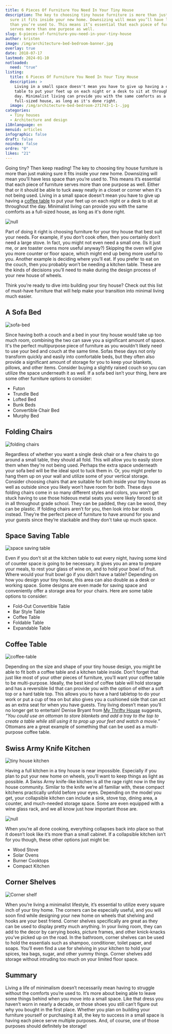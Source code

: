 ```yaml
---
title: 6 Pieces Of Furniture You Need In Your Tiny House
description: The key to choosing tiny house furniture is more than just making
  sure it fits inside your new home. Downsizing will mean you’ll have less space
  than you’re used to. This means it’s essential that each piece of furniture
  serves more than one purpose as well.
slug: 6-pieces-of-furniture-you-need-in-your-tiny-house
author: kristen
image: /img/architecture-bed-bedroom-banner.jpg
overlay: true
date: 2018-07-17
lastmod: 2024-01-10
notloaded:
  need: "true"
listing:
  title: 6 Pieces Of Furniture You Need In Your Tiny House
  description: >
    Living in a small space doesn't mean you have to give up having a coffee
    table to put your feet up on each night or a desk to sit at throughout the
    day. Minimalist living can provide you with the same comforts as a
    full-sized house, as long as it's done right.  
  image: /img/architecture-bed-bedroom-271743-1-1-.jpg
categories:
  - Tiny houses
  - Architecture and design
i18nlanguage: en
menuid: articles
infographic: false
draft: false
noindex: false
ordre: "0"
likes: "21"
---
```

Going tiny? Then keep reading! The key to choosing tiny house furniture is more than just making sure it fits inside your new home. Downsizing will mean you’ll have less space than you’re used to. This means it’s essential that each piece of furniture serves more than one purpose as well. Either that or it should be able to tuck away neatly in a closet or corner when it's not being used. Living in a small space doesn't mean you have to give up having a [coffee table](https://tlbespoke.ca/collections/coffee-tables) to put your feet up on each night or a desk to sit at throughout the day. Minimalist living can provide you with the same comforts as a full-sized house, as long as it's done right.  

![null](/img/impressed.gif)

Part of doing it right is choosing furniture for your tiny house that best suit your needs. For example, if you don’t cook often, then you certainly don’t need a large stove. In fact, you might not even need a small one. (Is it just me, or are toaster ovens more useful anyway?) Skipping the oven will give you more counter or floor space, which might end up being more useful to you. Another example is deciding where you’ll eat. If you prefer to eat on the couch, then you probably won’t be needing a kitchen table. These are the kinds of decisions you’ll need to make during the design process of your new house of wheels.

Think you’re ready to dive into building your tiny house? Check out this list of must-have furniture that will help make your transition into minimal living much easier. 

## A Sofa Bed

![sofa-bed](/img/stocksnap_ytlt81rvse.jpg)

Since having both a couch and a bed in your tiny house would take up too much room, combining the two can save you a significant amount of space. It's the perfect multipurpose piece of furniture as you wouldn't likely need to use your bed and couch at the same time. Sofas these days not only transform quickly and easily into comfortable beds, but they often also provide a significant amount of storage for you to keep your blankets, pillows, and other items. Consider buying a slightly raised couch so you can utilize the space underneath it as well. If a sofa bed isn’t your thing, here are some other furniture options to consider:

* Futon
* Trundle Bed
* Lofted Bed
* Bunk Beds
* Convertible Chair Bed
* Murphy Bed

## Folding Chairs

![folding chairs](/img/chaz-mcgregor-646979-unsplash.jpg)

Regardless of whether you want a single desk chair or a few chairs to go around a small table, they should all fold. This will allow you to easily store them when they're not being used. Perhaps the extra space underneath your sofa bed will be the ideal spot to tuck them in. Or, you might prefer to hang them up on your wall and utilize some of your vertical storage. Consider choosing chairs that are suitable for both inside your tiny house as well as outside since you likely won’t have room for both. These days folding chairs come in so many different styles and colors, you won’t get stuck having to use those hideous metal seats you were likely forced to sit in all throughout grade school. They can be padded, they can be wood, they can be plastic. If folding chairs aren’t for you, then look into bar stools instead. They’re the perfect piece of furniture to have around for you and your guests since they’re stackable and they don't take up much space.

## Space Saving Table

![space saving table](/img/apartment-chair-contemporary-9538.jpg)

Even if you don’t sit at the kitchen table to eat every night, having some kind of counter space is going to be necessary. It gives you an area to prepare your meals, to rest your glass of wine on, and to hold your bowl of fruit. Where would your fruit bowl go if you didn’t have a table? Depending on how you design your tiny house, this area can also double as a desk or working space. Some designs are even made for saving space and conveniently offer a storage area for your chairs. Here are some table options to consider:

* Fold-Out Convertible Table
* Bar Style Table
* Coffee Table
* Foldable Table
* Expandable Table

## Coffee Table

![coffee-table](/img/apartment-architecture-carpet-584399.jpg)

Depending on the size and shape of your tiny house design, you might be able to fit both a coffee table and a kitchen table inside. Don’t forget that just like most of your other pieces of furniture, you’ll want your coffee table to be multi-purpose. Ideally, the best kind of coffee table will hold storage and has a reversible lid that can provide you with the option of either a soft top or a hard table top. This allows you to have a hard tabletop to do your work or put a cup of tea on but also gives you a cushioned side that can act as an extra seat for when you have guests. Tiny living doesn’t mean you’ll no longer get to entertain! Denise Bryant from [My Thrifty House](http://www.mythriftyhouse.com/) suggests, *“You could use an ottoman to store blankets and add a tray to the top to create a table while still using it to prop up your feet and watch a movie.”* Ottomans are a great example of something that can be used as a multi-purpose coffee table. 

## Swiss Army Knife Kitchen

![tiny house kitchen](/img/jens-johnsson-471362-unsplash.jpg)

Having a full kitchen in a tiny house is near impossible. Especially if you plan to put your new home on wheels, you’ll want to keep things as light as possible. A Swiss Army knife-like kitchen is all the rage right now in the tiny house community. Similar to the knife we’re all familiar with, these compact kitchens practically unfold before your eyes. Depending on the model you get, your collapsible kitchen can include a sink, stove top, dining area, a counter, and much-needed storage space. Some are even equipped with a wine glass rack, and we all know just how important those are.

![null](/img/cheers.gif)

 When you’re all done cooking, everything collapses back into place so that it doesn’t look like it’s more than a small cabinet. If a collapsible kitchen isn’t for you though, these other options just might be:

* Wood Stove
* Solar Ovens
* Burner Cooktops
* Compact Kitchen

## Corner Shelves

![Corner shelf](/img/jonny-caspari-483355-unsplash.jpg)

When you’re living a minimalist lifestyle, it’s essential to utilize every square inch of your tiny home. The corners can be especially useful, and you will soon find while designing your new home on wheels that shelving and hooks are your best friend. Corner shelves specifically are great as they can be used to display pretty much anything. In your living room, they can add to the decor by carrying books, picture frames, and other knick-knacks you’ve picked up on the road. In the bathroom, corner shelves can be used to hold the essentials such as shampoo, conditioner, toilet paper, and soaps. You’ll even find a use for shelving in your kitchen to hold your spices, tea bags, sugar, and other yummy things. Corner shelves add storage without intruding too much on your limited floor space.

## Summary

Living a life of minimalism doesn’t necessarily mean having to struggle without the comforts you’re used to. It’s more about being able to leave some things behind when you move into a small space. Like that dress you haven’t worn in nearly a decade, or those shoes you still can’t figure out why you bought in the first place. Whether you plan on building your furniture yourself or purchasing it all, the key to success in a small space is having each piece serve multiple purposes. And, of course, one of those purposes should definitely be storage!